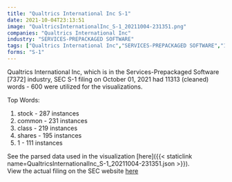 ```yaml
---
title: "Qualtrics International Inc S-1"
date: 2021-10-04T23:13:51
image: "QualtricsInternationalInc_S-1_20211004-231351.png"
companies: "Qualtrics International Inc"
industry: "SERVICES-PREPACKAGED SOFTWARE"
tags: ["Qualtrics International Inc","SERVICES-PREPACKAGED SOFTWARE","10-01-2021","S-1"]
forms: "S-1"
---
```

Qualtrics International Inc, which is in the Services-Prepackaged Software [7372] industry, SEC S-1 filing on October 01, 2021 had 11313 (cleaned) words - 600 were utilized for the visualizations.

Top Words:
1. stock - 287 instances
2. common - 231 instances
3. class - 219 instances
4. shares - 195 instances
5. 1 - 111 instances


See the parsed data used in the visualization [here]({{< staticlink name=QualtricsInternationalInc_S-1_20211004-231351.json >}}).  
View the actual filing on the SEC website [here](https://www.sec.gov/Archives/edgar/data/1747748/0001628280-21-019477.txt)
